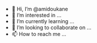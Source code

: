 - 👋 Hi, I’m @amidoukane
- 👀 I’m interested in ...
- 🌱 I’m currently learning ...
- 💞️ I’m looking to collaborate on ...
- 📫 How to reach me ...

<!---
amidoukane/amidoukane is a ✨ special ✨ repository because its `README.md` (this file) appears on your GitHub profile.
You can click the Preview link to take a look at your changes.
--->
